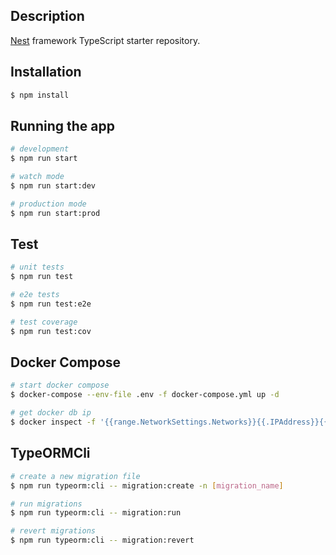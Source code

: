 ## Description

[Nest](https://github.com/nestjs/nest) framework TypeScript starter repository.

## Installation

```bash
$ npm install
```

## Running the app

```bash
# development
$ npm run start

# watch mode
$ npm run start:dev

# production mode
$ npm run start:prod
```

## Test

```bash
# unit tests
$ npm run test

# e2e tests
$ npm run test:e2e

# test coverage
$ npm run test:cov
```

## Docker Compose

```bash
# start docker compose
$ docker-compose --env-file .env -f docker-compose.yml up -d

# get docker db ip
$ docker inspect -f '{{range.NetworkSettings.Networks}}{{.IPAddress}}{{end}}' discussion_db
```

## TypeORMCli

```bash
# create a new migration file
$ npm run typeorm:cli -- migration:create -n [migration_name]

# run migrations
$ npm run typeorm:cli -- migration:run

# revert migrations
$ npm run typeorm:cli -- migration:revert
```
